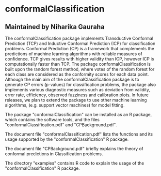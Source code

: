# conformalClassification

## Maintained by Niharika Gauraha

The conformalClassification package implements Transductive Conformal Prediction (TCP) and Inductive Conformal Prediction (ICP) for classification problems. Conformal Prediction (CP) is a framework that complements the predictions of machine learning algorithms with reliable measures of confidence. TCP gives results with higher validity than ICP, however ICP is computationally faster than TCP. The package  conformalClassification is built upon the random forest method, where votes of the random forest for each class are considered as the conformity scores for each data point. Although the main aim of the conformalClassification package is to generate CP errors (p-values) for classification problems, the package also implements various diagnostic measures such as deviation from validity, error rate, efficiency, observed fuzziness and calibration plots. In future releases, we plan to extend  the package to use other machine learning algorithms, (e.g. support vector machines) for model fitting.

The package "conformalClassification" can be installed as an R package, which contains the software tools, and the files "conformalClassification.pdf" and "CPBackground.pdf".

The document file "conformalClassification.pdf" lists the functions and its usage supported by the "conformalClassification" R package.

The document file "CPBackground.pdf" briefly explains the theory of conformal predictions in Classification problems.

The directory "examples" contains R code to explain the usage of the "conformalClassification" R package.

